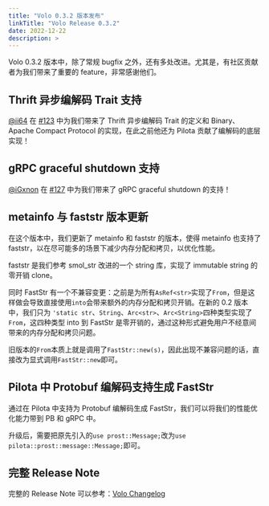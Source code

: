 ```yaml
---
title: "Volo 0.3.2 版本发布"
linkTitle: "Volo Release 0.3.2"
date: 2022-12-22
description: >
---
```


Volo 0.3.2 版本中，除了常规 bugfix 之外，还有多处改进。尤其是，有社区贡献者为我们带来了重要的 feature，非常感谢他们。

## Thrift 异步编解码 Trait 支持

[@ii64](https://github.com/ii64) 在 [#123](https://github.com/cloudwego/volo/pull/123) 中为我们带来了 Thrift 异步编解码 Trait 的定义和 Binary、Apache Compact Protocol 的实现，在此之前他还为 Pilota 贡献了编解码的底层实现！

## gRPC graceful shutdown 支持

[@iGxnon](https://github.com/iGxnon) 在 [#127](https://github.com/cloudwego/volo/pull/127) 中为我们带来了 gRPC graceful shutdown 的支持！

## metainfo 与 faststr 版本更新

在这个版本中，我们更新了 metainfo 和 faststr 的版本，使得 metainfo 也支持了 faststr，以在尽可能多的场景下减少内存分配和拷贝，以优化性能。

faststr 是我们参考 smol_str 改进的一个 string 库，实现了 immutable string 的零开销 clone。

同时 FastStr 有一个不兼容变更：之前是为所有`AsRef<str>`实现了`From`，但是这样做会导致直接使用`into`会带来额外的内存分配和拷贝开销。在新的 0.2 版本中，我们只为 `'static str`、`String`、`Arc<str>`、`Arc<String>`四种类型实现了`From`，这四种类型 into 到 FastStr 是零开销的，通过这种形式避免用户不经意间带来的内存分配和拷贝问题。

旧版本的`From`本质上就是调用了`FastStr::new(s)`，因此出现不兼容问题的话，直接改为显式调用`FastStr::new`即可。

## Pilota 中 Protobuf 编解码支持生成 FastStr

通过在 Pilota 中支持为 Protobuf 编解码生成 FastStr，我们可以将我们的性能优化能力带到 PB 和 gRPC 中。

升级后，需要把原先引入的`use prost::Message;`改为`use pilota::prost::message::Message;`即可。

## 完整 Release Note

完整的 Release Note 可以参考：[Volo Changelog](https://github.com/cloudwego/volo/compare/volo-0.3.0...volo-0.3.2)
